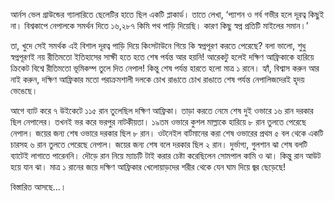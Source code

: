আর্নস ভেল গ্রাউন্ডের গ্যালারিতে ছেলেটির হাতে ছিল একটি প্লাকার্ড। তাতে লেখা, ‘প্যাশন ও গর্ব গভীর হলে দূরত্ব কিছুই না। বিশ্বকাপে নেপালকে সমর্থন দিতে ১৬,২৮৭ কিমি পথ পাড়ি দিয়েছি। কারণ কিছু স্বপ্ন প্রতিটি মাইলের সমান।’

তা, খুদে সেই সমর্থক এই বিশাল দূরত্ব পাড়ি দিয়ে কিংসটাউনে গিয়ে কি স্বপ্নপূরণ করতে পেরেছে? বলা ভালো, শুধু স্বপ্নপূরণই নয় রীতিমতো ইতিহাসের সাক্ষী হতে হতে শেষ পর্যন্ত আর হয়নি! আরেকটু হলেই দক্ষিণ আফ্রিকাকে হারিয়ে ক্রিকেট বিশ্বে রীতিমতো ভূমিকম্প তুলে দিত নেপাল! কিন্তু শেষ পর্যন্ত হারতে হলো মাত্র ১ রানে। হ্যাঁ, বিশ্বাস করুন আর নাই করুন, দক্ষিণ আফ্রিকার মতো পরাক্রমশালী দলকে চোখ রাঙাতে চোখ রাঙাতে শেষ পর্যন্ত নেপালিজদেরই হৃদয় ভেঙেছে।

আগে ব্যাট করে ৭ উইকেটে ১১৫ রান তুলেছিল দক্ষিণ আফ্রিকা। তাড়া করতে নেমে শেষ দুই ওভারে ১৬ রান দরকার ছিল নেপালের। তখনই ভর করে ভরপুর নাটকীয়তা। ১৯তম ওভারে কুশল মাল্লাকে হারিয়ে ৮ রান তুলতে পেরেছে নেপাল। জয়ের জন্য শেষ ওভারে দরকার ছিল ৮ রান। ওটনেইল বার্টমানের করা শেষ ওভারের প্রথম ৫ বল থেকে একটি চারসহ ৬ রান তুলতে পেরেছে নেপাল। জয়ের জন্য শেষ বলে দরকার ছিল ২ রান। দুর্ভাগ্য, গুলশান ঝা শেষ বলটি ব্যাটেই লাগাতে পারেননি। দৌড়ে রান নিয়ে ম্যাচটি টাই করার চেষ্টা করেছিলেন সোমপাল কামি ও ঝা। কিন্তু রান আউট হয়ে যান ঝা। মাত্র ১ রানের জয়ে দক্ষিণ আফ্রিকার খেলোয়াড়দের শরীর থেকে যেন ঘাম দিয়ে জ্বর ছেড়েছে!

বিস্তারিত আসছে...।
